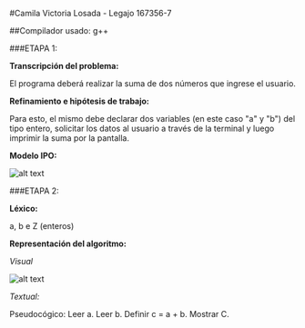 #Camila Victoria Losada - Legajo 167356-7

##Compilador usado: g++

###ETAPA 1:

**Transcripción del problema:**

El programa deberá realizar la suma de dos números que ingrese el usuario.

**Refinamiento e hipótesis de trabajo:**

Para esto, el mismo debe declarar dos variables (en este caso "a" y "b") del tipo entero, solicitar los datos al usuario a través de la terminal y luego imprimir la suma por la pantalla.

**Modelo IPO:**

![alt text](https://drive.google.com/open?id=1CPlhJOIiz0MUg3GBn2tDcyKGcaecOdzM/ipo.png)

###ETAPA 2:

**Léxico:**

a, b e Z (enteros)

**Representación del algoritmo:**

*Visual*

![alt text](https://drive.google.com/open?id=1JGMGlDPPaL0PJLeJ9vRP8P4VUbgpYFVO/ddf.png)

*Textual:*

Pseudocógico:
Leer a.
Leer b.
Definir c = a + b.
Mostrar C.

